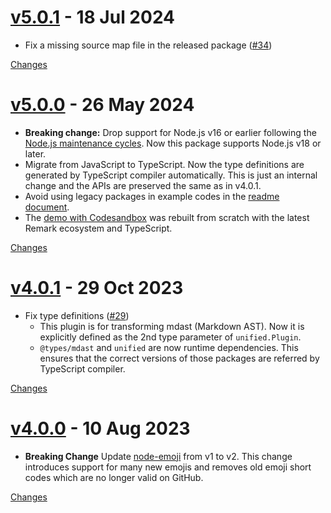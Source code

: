 <a name="v5.0.1"></a>
# [v5.0.1](https://github.com/rhysd/remark-emoji/releases/tag/v5.0.1) - 18 Jul 2024

- Fix a missing source map file in the released package ([#34](https://github.com/rhysd/remark-emoji/issues/34))

[Changes][v5.0.1]


<a name="v5.0.0"></a>
# [v5.0.0](https://github.com/rhysd/remark-emoji/releases/tag/v5.0.0) - 26 May 2024

- **Breaking change:** Drop support for Node.js v16 or earlier following the [Node.js maintenance cycles](https://nodejs.org/en/about/previous-releases). Now this package supports Node.js v18 or later.
- Migrate from JavaScript to TypeScript. Now the type definitions are generated by TypeScript compiler automatically. This is just an internal change and the APIs are preserved the same as in v4.0.1.
- Avoid using legacy packages in example codes in the [readme document](https://github.com/rhysd/remark-emoji#readme).
- The [demo with Codesandbox](https://codesandbox.io/p/sandbox/remark-emoji-example-w6yrmm) was rebuilt from scratch with the latest Remark ecosystem and TypeScript.

[Changes][v5.0.0]


<a name="v4.0.1"></a>
# [v4.0.1](https://github.com/rhysd/remark-emoji/releases/tag/v4.0.1) - 29 Oct 2023

- Fix type definitions ([#29](https://github.com/rhysd/remark-emoji/issues/29))
  - This plugin is for transforming mdast (Markdown AST). Now it is explicitly defined as the 2nd type parameter of `unified.Plugin`.
  - `@types/mdast` and `unified` are now runtime dependencies. This ensures that the correct versions of those packages are referred by TypeScript compiler.

[Changes][v4.0.1]


<a name="v4.0.0"></a>
# [v4.0.0](https://github.com/rhysd/remark-emoji/releases/tag/v4.0.0) - 10 Aug 2023

- **Breaking Change** Update [node-emoji](https://www.npmjs.com/package/node-emoji) from v1 to v2. This change introduces support for many new emojis and removes old emoji short codes which are no longer valid on GitHub.

[Changes][v4.0.0]


[v5.0.1]: https://github.com/rhysd/remark-emoji/compare/v5.0.0...v5.0.1
[v5.0.0]: https://github.com/rhysd/remark-emoji/compare/v4.0.1...v5.0.0
[v4.0.1]: https://github.com/rhysd/remark-emoji/compare/v4.0.0...v4.0.1
[v4.0.0]: https://github.com/rhysd/remark-emoji/tree/v4.0.0

<!-- Generated by https://github.com/rhysd/changelog-from-release v3.7.2 -->
